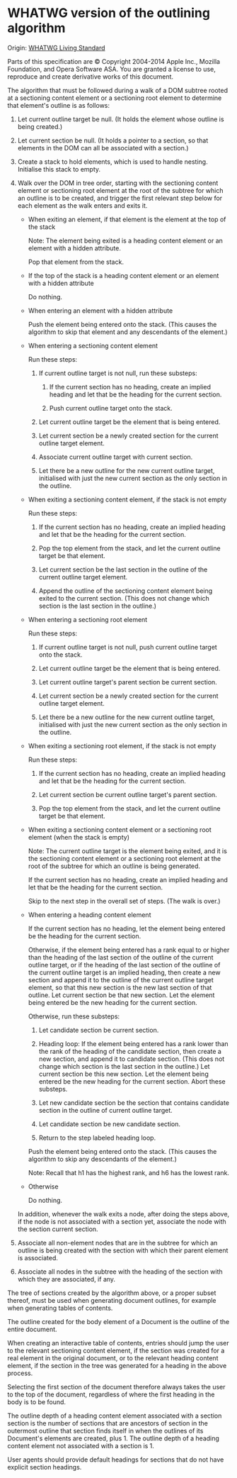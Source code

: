 # WHATWG version of the outlining algorithm #

Origin: [WHATWG Living Standard](https://html.spec.whatwg.org/multipage/semantics.html#outlines)
 
Parts of this specification are © Copyright 2004-2014 Apple Inc., Mozilla Foundation, and Opera Software ASA. You are granted a license to use, reproduce and create derivative works of this document.

The algorithm that must be followed during a walk of a DOM subtree rooted at a sectioning content element or a sectioning root element to determine that element's outline is as follows:

1. Let current outline target be null. (It holds the element whose outline is being created.)

2. Let current section be null. (It holds a pointer to a section, so that elements in the DOM can all be associated with a section.)

3. Create a stack to hold elements, which is used to handle nesting. Initialise this stack to empty.

4. Walk over the DOM in tree order, starting with the sectioning content element or sectioning root element at the root of the subtree for which an outline is to be created, and trigger the first relevant step below for each element as the walk enters and exits it.

	* When exiting an element, if that element is the element at the top of the stack

		Note: The element being exited is a heading content element or an element with a hidden attribute.

		Pop that element from the stack.

	* If the top of the stack is a heading content element or an element with a hidden attribute

		Do nothing.

	* When entering an element with a hidden attribute

		Push the element being entered onto the stack. (This causes the algorithm to skip that element and any descendants of the element.)

	* When entering a sectioning content element

		Run these steps:

		1. If current outline target is not null, run these substeps:

			1. If the current section has no heading, create an implied heading and let that be the heading for the current section.

			2. Push current outline target onto the stack.

		2. Let current outline target be the element that is being entered.

		3. Let current section be a newly created section for the current outline target element.

		4. Associate current outline target with current section.

		5. Let there be a new outline for the new current outline target, initialised with just the new current section as the only section in the outline.

	* When exiting a sectioning content element, if the stack is not empty

		Run these steps:

		1. If the current section has no heading, create an implied heading and let that be the heading for the current section.

		2. Pop the top element from the stack, and let the current outline target be that element.

		3. Let current section be the last section in the outline of the current outline target element.

		4. Append the outline of the sectioning content element being exited to the current section. (This does not change which section is the last section in the outline.)

	* When entering a sectioning root element

		Run these steps:

		1. If current outline target is not null, push current outline target onto the stack.

		2. Let current outline target be the element that is being entered.

		3. Let current outline target's parent section be current section.

		4. Let current section be a newly created section for the current outline target element.

		5. Let there be a new outline for the new current outline target, initialised with just the new current section as the only section in the outline.

	* When exiting a sectioning root element, if the stack is not empty

		Run these steps:

		1. If the current section has no heading, create an implied heading and let that be the heading for the current section.

		2. Let current section be current outline target's parent section.

		3. Pop the top element from the stack, and let the current outline target be that element.

	* When exiting a sectioning content element or a sectioning root element (when the stack is empty)

		Note: The current outline target is the element being exited, and it is the sectioning content element or a sectioning root element at the root of the subtree for which an outline is being generated.

		If the current section has no heading, create an implied heading and let that be the heading for the current section.

		Skip to the next step in the overall set of steps. (The walk is over.)

	* When entering a heading content element

		If the current section has no heading, let the element being entered be the heading for the current section.

		Otherwise, if the element being entered has a rank equal to or higher than the heading of the last section of the outline of the current outline target, or if the heading of the last section of the outline of the current outline target is an implied heading, then create a new section and append it to the outline of the current outline target element, so that this new section is the new last section of that outline. Let current section be that new section. Let the element being entered be the new heading for the current section.

		Otherwise, run these substeps:

		1. Let candidate section be current section.

		2. Heading loop: If the element being entered has a rank lower than the rank of the heading of the candidate section, then create a new section, and append it to candidate section. (This does not change which section is the last section in the outline.) Let current section be this new section. Let the element being entered be the new heading for the current section. Abort these substeps.

		3. Let new candidate section be the section that contains candidate section in the outline of current outline target.

		4. Let candidate section be new candidate section.

		5. Return to the step labeled heading loop.

		Push the element being entered onto the stack. (This causes the algorithm to skip any descendants of the element.)

		Note: Recall that h1 has the highest rank, and h6 has the lowest rank.

	* Otherwise

		Do nothing.

	In addition, whenever the walk exits a node, after doing the steps above, if the node is not associated with a section yet, associate the node with the section current section.

5. Associate all non-element nodes that are in the subtree for which an outline is being created with the section with which their parent element is associated.

6. Associate all nodes in the subtree with the heading of the section with which they are associated, if any.

The tree of sections created by the algorithm above, or a proper subset thereof, must be used when generating document outlines, for example when generating tables of contents.

The outline created for the body element of a Document is the outline of the entire document.

When creating an interactive table of contents, entries should jump the user to the relevant sectioning content element, if the section was created for a real element in the original document, or to the relevant heading content element, if the section in the tree was generated for a heading in the above process.

Selecting the first section of the document therefore always takes the user to the top of the document, regardless of where the first heading in the body is to be found.

The outline depth of a heading content element associated with a section section is the number of sections that are ancestors of section in the outermost outline that section finds itself in when the outlines of its Document's elements are created, plus 1. The outline depth of a heading content element not associated with a section is 1.

User agents should provide default headings for sections that do not have explicit section headings.
